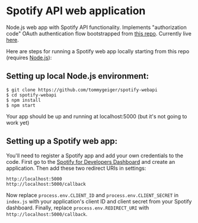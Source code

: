 # Spotify API web application

Node.js web app with Spotify API functionality. Implements "authorization code" OAuth authentication flow bootstrapped from [this repo](https://github.com/spotify/web-api-auth-examples). Currently live [here](https://immense-badlands-71977.herokuapp.com/).

Here are steps for running a Spotify web app locally starting from this repo (requires [Node.js](https://nodejs.org/en/)):

## Setting up local Node.js environment:
```
$ git clone https://github.com/tommygeiger/spotify-webapi
$ cd spotify-webapi
$ npm install
$ npm start
```
Your app should be up and running at localhost:5000 (but it's not going to work yet)

## Setting up a Spotify web app:

You'll need to register a Spotify app and add your own credentials to the code. First go to the [Spotify for Developers Dashboard](https://developer.spotify.com/dashboard) and create an application. Then add these two redirect URIs in settings:
```
http://localhost:5000
http://localhost:5000/callback
```
Now replace `process.env.CLIENT_ID` and `process.env.CLIENT_SECRET` in `index.js` with your application's client ID and client secret from your Spotify dashboard. Finally, replace `process.env.REDIRECT_URI` with `http://localhost:5000/callback`.
